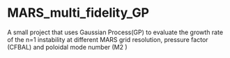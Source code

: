 # MARS_multi_fidelity_GP
A small project that uses Gaussian Process(GP) to evaluate the growth rate of the n=1 instability at different MARS grid resolution, pressure factor (CFBAL) and poloidal mode number (M2 )
